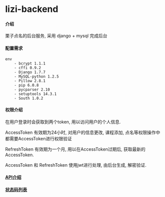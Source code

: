 # lizi-backend

#### 介绍
栗子点名的后台服务, 采用 django + mysql 完成后台

#### 配置需求

```
env
	- bcrypt 1.1.1
	- cffi 0.9.2
	- Django 1.7.7
	- MySQL-python 1.2.5
	- Pillow 2.8.1
	- pip 6.0.8
	- pycparser 2.10
	- setuptools 14.3.1
	- South 1.0.2
```

#### 权限介绍

在用户登录时会获取到两个token, 用以访问用户的个人信息.

AccessToken 有效期为24小时, 对用户的信息更改, 课程添加, 点名等权限操作中都需要AccessToken进行权限验证

RefreshToken 有效期为一个月, 用以在AccessToken过期后, 获取最新的 AccessToken.

AccessToken 和 RefreshToken 使用jwt进行处理, 由后台生成, 解密验证.

#### [API介绍](https://github.com/SundayDX/lizi-backend/blob/master/api.md)

#### [状态码列表](https://github.com/SundayDX/lizi-backend/blob/master/status.md)
